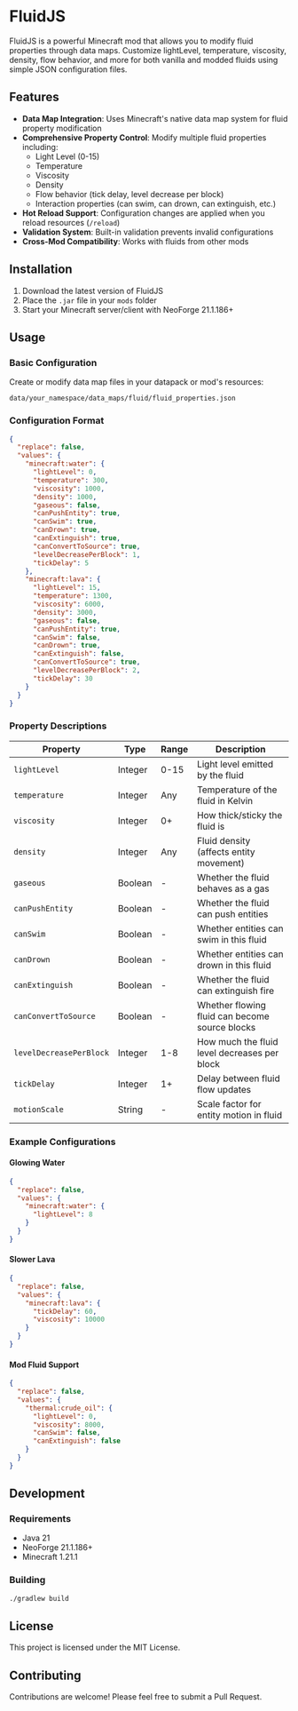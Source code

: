
# FluidJS

FluidJS is a powerful Minecraft mod that allows you to modify fluid properties through data maps. Customize lightLevel, temperature, viscosity, density, flow behavior, and more for both vanilla and modded fluids using simple JSON configuration files.

## Features

- **Data Map Integration**: Uses Minecraft's native data map system for fluid property modification
- **Comprehensive Property Control**: Modify multiple fluid properties including:
  - Light Level (0-15)
  - Temperature
  - Viscosity 
  - Density
  - Flow behavior (tick delay, level decrease per block)
  - Interaction properties (can swim, can drown, can extinguish, etc.)
- **Hot Reload Support**: Configuration changes are applied when you reload resources (`/reload`)
- **Validation System**: Built-in validation prevents invalid configurations
- **Cross-Mod Compatibility**: Works with fluids from other mods

## Installation

1. Download the latest version of FluidJS
2. Place the `.jar` file in your `mods` folder
3. Start your Minecraft server/client with NeoForge 21.1.186+

## Usage

### Basic Configuration

Create or modify data map files in your datapack or mod's resources:

```
data/your_namespace/data_maps/fluid/fluid_properties.json
```

### Configuration Format

```json
{
  "replace": false,
  "values": {
    "minecraft:water": {
      "lightLevel": 0,
      "temperature": 300,
      "viscosity": 1000,
      "density": 1000,
      "gaseous": false,
      "canPushEntity": true,
      "canSwim": true,
      "canDrown": true,
      "canExtinguish": true,
      "canConvertToSource": true,
      "levelDecreasePerBlock": 1,
      "tickDelay": 5
    },
    "minecraft:lava": {
      "lightLevel": 15,
      "temperature": 1300,
      "viscosity": 6000,
      "density": 3000,
      "gaseous": false,
      "canPushEntity": true,
      "canSwim": false,
      "canDrown": true,
      "canExtinguish": false,
      "canConvertToSource": true,
      "levelDecreasePerBlock": 2,
      "tickDelay": 30
    }
  }
}
```

### Property Descriptions

| Property | Type | Range | Description |
|----------|------|-------|-------------|
| `lightLevel` | Integer | 0-15 | Light level emitted by the fluid |
| `temperature` | Integer | Any | Temperature of the fluid in Kelvin |
| `viscosity` | Integer | 0+ | How thick/sticky the fluid is |
| `density` | Integer | Any | Fluid density (affects entity movement) |
| `gaseous` | Boolean | - | Whether the fluid behaves as a gas |
| `canPushEntity` | Boolean | - | Whether the fluid can push entities |
| `canSwim` | Boolean | - | Whether entities can swim in this fluid |
| `canDrown` | Boolean | - | Whether entities can drown in this fluid |
| `canExtinguish` | Boolean | - | Whether the fluid can extinguish fire |
| `canConvertToSource` | Boolean | - | Whether flowing fluid can become source blocks |
| `levelDecreasePerBlock` | Integer | 1-8 | How much the fluid level decreases per block |
| `tickDelay` | Integer | 1+ | Delay between fluid flow updates |
| `motionScale` | String | - | Scale factor for entity motion in fluid |

### Example Configurations

#### Glowing Water
```json
{
  "replace": false,
  "values": {
    "minecraft:water": {
      "lightLevel": 8
    }
  }
}
```

#### Slower Lava
```json
{
  "replace": false,
  "values": {
    "minecraft:lava": {
      "tickDelay": 60,
      "viscosity": 10000
    }
  }
}
```

#### Mod Fluid Support
```json
{
  "replace": false,
  "values": {
    "thermal:crude_oil": {
      "lightLevel": 0,
      "viscosity": 8000,
      "canSwim": false,
      "canExtinguish": false
    }
  }
}
```

## Development

### Requirements
- Java 21
- NeoForge 21.1.186+
- Minecraft 1.21.1

### Building
```bash
./gradlew build
```

## License

This project is licensed under the MIT License.

## Contributing

Contributions are welcome! Please feel free to submit a Pull Request.
